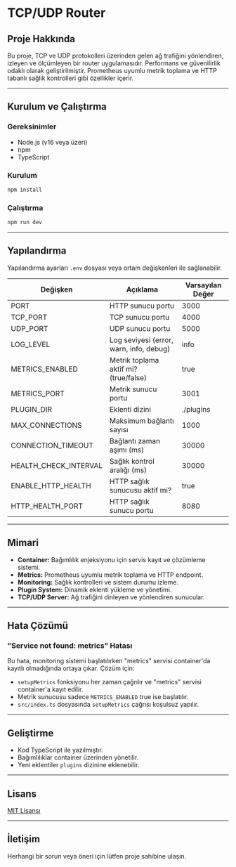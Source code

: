 # TCP/UDP Router

## Proje Hakkında

Bu proje, TCP ve UDP protokolleri üzerinden gelen ağ trafiğini yönlendiren, izleyen ve ölçümleyen bir router uygulamasıdır. Performans ve güvenilirlik odaklı olarak geliştirilmiştir. Prometheus uyumlu metrik toplama ve HTTP tabanlı sağlık kontrolleri gibi özellikler içerir.

---

## Kurulum ve Çalıştırma

### Gereksinimler

- Node.js (v16 veya üzeri)
- npm
- TypeScript

### Kurulum

```bash
npm install
```

### Çalıştırma

```bash
npm run dev
```

---

## Yapılandırma

Yapılandırma ayarları `.env` dosyası veya ortam değişkenleri ile sağlanabilir.

| Değişken            | Açıklama                          | Varsayılan Değer |
|---------------------|---------------------------------|------------------|
| PORT                | HTTP sunucu portu                | 3000             |
| TCP_PORT            | TCP sunucu portu                 | 4000             |
| UDP_PORT            | UDP sunucu portu                 | 5000             |
| LOG_LEVEL           | Log seviyesi (error, warn, info, debug) | info       |
| METRICS_ENABLED     | Metrik toplama aktif mi? (true/false) | true          |
| METRICS_PORT        | Metrik sunucu portu              | 3001             |
| PLUGIN_DIR          | Eklenti dizini                   | ./plugins        |
| MAX_CONNECTIONS     | Maksimum bağlantı sayısı         | 1000             |
| CONNECTION_TIMEOUT  | Bağlantı zaman aşımı (ms)        | 30000            |
| HEALTH_CHECK_INTERVAL | Sağlık kontrol aralığı (ms)    | 30000            |
| ENABLE_HTTP_HEALTH  | HTTP sağlık sunucusu aktif mi?   | true             |
| HTTP_HEALTH_PORT    | HTTP sağlık sunucu portu         | 8080             |

---

## Mimari

- **Container:** Bağımlılık enjeksiyonu için servis kayıt ve çözümleme sistemi.
- **Metrics:** Prometheus uyumlu metrik toplama ve HTTP endpoint.
- **Monitoring:** Sağlık kontrolleri ve sistem durumu izleme.
- **Plugin System:** Dinamik eklenti yükleme ve yönetimi.
- **TCP/UDP Server:** Ağ trafiğini dinleyen ve yönlendiren sunucular.

---

## Hata Çözümü

### "Service not found: metrics" Hatası

Bu hata, monitoring sistemi başlatılırken "metrics" servisi container'da kayıtlı olmadığında ortaya çıkar. Çözüm için:

- `setupMetrics` fonksiyonu her zaman çağrılır ve "metrics" servisi container'a kayıt edilir.
- Metrik sunucusu sadece `METRICS_ENABLED` true ise başlatılır.
- `src/index.ts` dosyasında `setupMetrics` çağrısı koşulsuz yapılır.

---

## Geliştirme

- Kod TypeScript ile yazılmıştır.
- Bağımlılıklar container üzerinden yönetilir.
- Yeni eklentiler `plugins` dizinine eklenebilir.

---

## Lisans

[MIT Lisansı](https://github.com/wkerwmm/tcp-udp-router/blob/main/LICENSE)

---

## İletişim

Herhangi bir sorun veya öneri için lütfen proje sahibine ulaşın.
